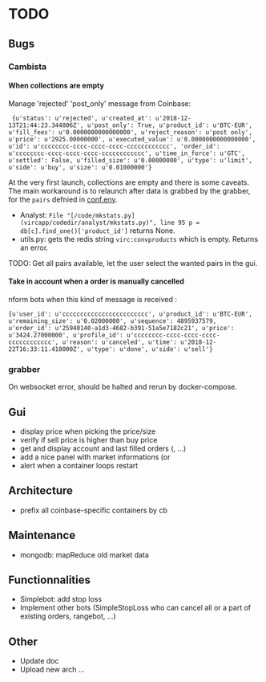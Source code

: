 # TODO

## Bugs
### Cambista
#### When collections are empty

Manage 'rejected' 'post\_only' message from Coinbase:
```
 {u'status': u'rejected', u'created_at': u'2018-12-13T21:44:23.344806Z', u'post_only': True, u'product_id': u'BTC-EUR', u'fill_fees': u'0.0000000000000000', u'reject_reason': u'post only', u'price': u'2925.00000000', u'executed_value': u'0.0000000000000000', u'id': u'cccccccc-cccc-cccc-cccc-cccccccccccc', 'order_id': u'cccccccc-cccc-cccc-cccc-cccccccccccc', u'time_in_force': u'GTC', u'settled': False, u'filled_size': u'0.00000000', u'type': u'limit', u'side': u'buy', u'size': u'0.01000000'}
```

At the very first launch, collections are empty and there is some caveats. The main workaround is to relaunch after data is grabbed by the grabber, for the `pairs` defnied in [conf.env](vircapp/conf.env). 
* Analyst: `File "[/code/mkstats.py](vircapp/codedir/analyst/mkstats.py)", line 95 p =  db[c].find_one()['product_id']` returns None.
* utils.py: gets the redis string `virc:convproducts` which is empty. Returns an error.

TODO: Get all pairs available, let the user select the wanted pairs in the gui.

#### Take in account when a order is manually cancelled
nform bots when this kind of message is received :
```
{u'user_id': u'cccccccccccccccccccccccc', u'product_id': u'BTC-EUR', u'remaining_size': u'0.02000000', u'sequence': 4895937579, u'order_id': u'25940140-a1d3-4682-b391-51a5e7182c21', u'price': u'3424.27000000', u'profile_id': u'cccccccc-cccc-cccc-cccc-cccccccccccc', u'reason': u'canceled', u'time': u'2018-12-22T16:33:11.418000Z', u'type': u'done', u'side': u'sell'}
```

### grabber
On websocket error, should be halted and rerun by docker-compose.

## Gui
* display price when picking the price/size
* verify if sell price is higher than buy price
* get and display account and last filled orders (, ...)
* add a nice panel with market informations (or 
* alert when a container loops restart

## Architecture
* prefix all coinbase-specific containers by cb<container>

## Maintenance
* mongodb: mapReduce old market data

## Functionnalities
* Simplebot: add stop loss
* Implement other bots (SimpleStopLoss who can cancel all or a part of existing orders, rangebot, ...)

## Other

* Update doc
* Upload new arch
...
